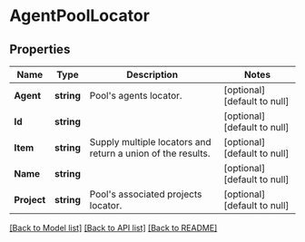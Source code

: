 # AgentPoolLocator

## Properties
Name | Type | Description | Notes
------------ | ------------- | ------------- | -------------
**Agent** | **string** | Pool&#39;s agents locator. | [optional] [default to null]
**Id** | **string** |  | [optional] [default to null]
**Item** | **string** | Supply multiple locators and return a union of the results. | [optional] [default to null]
**Name** | **string** |  | [optional] [default to null]
**Project** | **string** | Pool&#39;s associated projects locator. | [optional] [default to null]

[[Back to Model list]](../README.md#documentation-for-models) [[Back to API list]](../README.md#documentation-for-api-endpoints) [[Back to README]](../README.md)


